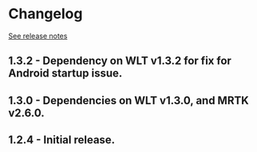 # Changelog

[See release notes](https://github.com/microsoft/MixedReality-WorldLockingTools-Unity/releases)

## 1.3.2 - Dependency on WLT v1.3.2 for fix for Android startup issue.

## 1.3.0 - Dependencies on WLT v1.3.0, and MRTK v2.6.0.

## 1.2.4 - Initial release.

